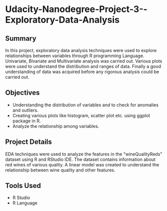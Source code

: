 # Udacity-Nanodegree-Project-3--Exploratory-Data-Analysis

## Summary
In this project, exploratory data analysis techniques were used to explore relationships between variables through R programming Language. Univariate, Bivariate and Multivariate analysis was carried out. Various plots were used to understand the distribution and ranges of data. Finally a good understanding of data was acquired before any rigorous analysis could be carried out.

## Objectives
* Understanding the distribution of variables and to check for anomalies and outliers.
* Creating various plots like histogram, scatter plot etc. using ggplot package in R.
* Analyze the relationship among variables.

## Project Details
EDA techniques were used to analyze the features in the "wineQualityReds" dataset using R and RStudio IDE. The dataset contains information about red wines of various quality. A linear model was created to understand the relationship between wine quality and other features.

## Tools Used
* R Studio
* R Language
